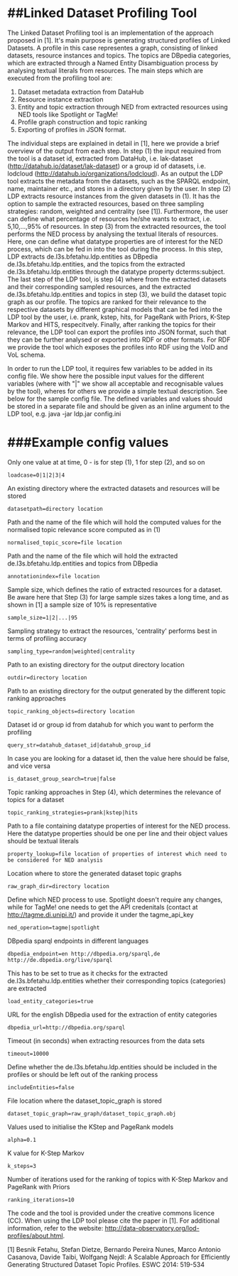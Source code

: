 ##Linked Dataset Profiling Tool
=========================

The Linked Dataset Profiling tool is an implementation of the approach proposed in [1]. It's main purpose is generating 
structured profiles of Linked Datasets. A profile in this case representes a graph, consisting of linked datasets, 
resource instances and topics. The topics are DBpedia categories, which are extracted through a Named Entity 
Disambiguation process by analysing textual literals from resources. The main steps which are executed from the 
profiling tool are: 

1. Dataset metadata extraction from DataHub
2. Resource instance extraction 
3. Entity and topic extraction through NED from extracted resources using NED tools like Spotlight or TagMe!
4. Profile graph construction and topic ranking
5. Exporting of profiles in JSON format.

The individual steps are explained in detail in [1], here we provide a brief overview of the output from each step. 
In step (1) the input required from the tool is a dataset id, extracted from DataHub, i.e. lak-dataset 
(http://datahub.io/dataset/lak-dataset) or a group id of datasets, i.e. lodcloud (http://datahub.io/organizations/lodcloud). 
As an output the LDP tool extracts the metadata from the datasets, such as the SPARQL endpoint, name, maintainer etc., 
and stores in a directory given by the user. In step (2) LDP extracts resource instances from the given datasets in (1).
 It has the option to sample the extracted resources, based on three sampling strategies: random, weighted and centrality 
 (see [1]). Furthermore, the user can define what percentage of resources he/she wants to extract, i.e. 5,10,...,95% 
 of resources. In step (3) from the extracted resources, the tool performs the NED process by analysing the textual 
 literals of resources. Here, one can define what datatype properties are of interest for the NED process, which can 
 be fed in into the tool during the process. In this step, LDP extracts de.l3s.bfetahu.ldp.entities as 
 DBpedia de.l3s.bfetahu.ldp.entities, and the topics from the extracted de.l3s.bfetahu.ldp.entities through the 
 datatype property dcterms:subject. The last step of the LDP tool, is step (4) where from the extracted datasets 
 and their corresponding sampled resources, and the extracted de.l3s.bfetahu.ldp.entities and topics in step (3), 
 we build the dataset topic graph as our profile. The topics are ranked for their relevance to the respective 
 datasets by different graphical models that can be fed into the LDP tool by the user, i.e. prank, kstep, hits, 
 for PageRank with Priors, K-Step Markov and HITS, respecitvely. Finally, after ranking the topics for their 
 relevance, the LDP tool can export the profiles into JSON format, such that they can be further analysed or exported 
 into RDF or other formats. For RDF we provide the tool which exposes the profiles into RDF using the VoID and VoL schema.


In order to run the LDP tool, it requires few variables to be added in its config file. We show here the possible input values for the different variables (where with "|" we show all acceptable and recognisable values by the tool), wheres for others we provide a simple textual description. See below for the sample config file. The defined variables and values should be stored in a separate file and should be given as an inline argument to the LDP tool, e.g. java -jar ldp.jar config.ini

###Example config values
=========================

Only one value at at time, 0 - is for step (1), 1 for step (2), and so on

```
loadcase=0|1|2|3|4
```


An existing directory where the extracted datasets and resources will be stored

```
datasetpath=directory location
```


Path and the name of the file which will hold the computed values for the normalised topic relevance score computed as in (1)

```
normalised_topic_score=file location
```


Path and the name of the file which will hold the extracted de.l3s.bfetahu.ldp.entities and topics from DBpedia

```
annotationindex=file location
```


Sample size, which defines the ratio of extracted resources for a dataset. Be aware here that Step (3) for large sample sizes takes a long time, and as shown in [1] a sample size of 10% is representative

```
sample_size=1|2|...|95
```


Sampling strategy to extract the resources, 'centrality' performs best in terms of profiling accuracy

```
sampling_type=random|weighted|centrality
```


Path to an existing directory for the output directory location

```
outdir=directory location
```


Path to an existing directory for the output generated by the different topic ranking approaches

```
topic_ranking_objects=directory location
```


Dataset id or group id from datahub for which you want to perform the profiling

```
query_str=datahub_dataset_id|datahub_group_id
```


In case you are looking for a dataset id, then the value here should be false, and vice versa

```
is_dataset_group_search=true|false
```


Topic ranking approaches in Step (4), which determines the relevance of topics for a dataset

```
topic_ranking_strategies=prank|kstep|hits
```


Path to a file containing datatype properties of interest for the NED process. Here the datatype properties should be one per line and their object values should be textual literals

```
property_lookup=file location of properties of interest which need to be considered for NED analysis
```
 

Location where to store the generated dataset topic graphs

```
raw_graph_dir=directory location 
```


Define which NED process to use. Spotlight doesn't require any changes, while for TagMe! one needs to get the API credenitals (contact at http://tagme.di.unipi.it/) and provide it under the tagme_api_key

```
ned_operation=tagme|spotlight 
```


DBpedia sparql endpoints in different languages

```
dbpedia_endpoint=en	http://dbpedia.org/sparql,de	http://de.dbpedia.org/live/sparql 
```


This has to be set to true as it checks for the extracted de.l3s.bfetahu.ldp.entities whether their corresponding topics (categories) are extracted

```
load_entity_categories=true 
```


URL for the english DBpedia used for the extraction of entity categories

```
dbpedia_url=http://dbpedia.org/sparql 
```


Timeout (in seconds) when extracting resources from the data sets

```
timeout=10000 
```


Define whether the de.l3s.bfetahu.ldp.entities should be included in the profiles or should be left out of the ranking process

```
includeEntities=false 
```


File location where the dataset_topic_graph is stored

```
dataset_topic_graph=raw_graph/dataset_topic_graph.obj
```


Values used to initialise the KStep and PageRank models

```
alpha=0.1
```


K value for K-Step Markov

```
k_steps=3 
```


Number of iterations used for the ranking of topics with K-Step Markov and PageRank with Priors

```
ranking_iterations=10
```

The code and the tool is provided under the creative commons licence (CC). When using the LDP tool please cite the paper in [1]. For additional information, refer to the website: http://data-observatory.org/lod-profiles/about.html.

[1] Besnik Fetahu, Stefan Dietze, Bernardo Pereira Nunes, Marco Antonio Casanova, Davide Taibi, Wolfgang Nejdl: A Scalable Approach for Efficiently Generating Structured Dataset Topic Profiles. ESWC 2014: 519-534
